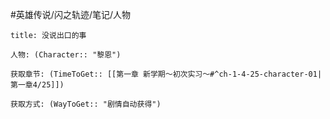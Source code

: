 #英雄传说/闪之轨迹/笔记/人物
```ad-note
title: 没说出口的事

人物: (Character:: "黎恩")

获取章节: (TimeToGet:: [[第一章 新学期～初次实习～#^ch-1-4-25-character-01|第一章4/25]])

获取方式: (WayToGet:: "剧情自动获得")

```
